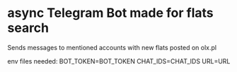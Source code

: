 #  async Telegram Bot made for flats search

Sends messages to mentioned accounts with new flats posted on olx.pl


env files needed:
BOT_TOKEN=BOT_TOKEN
CHAT_IDS=CHAT_IDS
URL=URL
